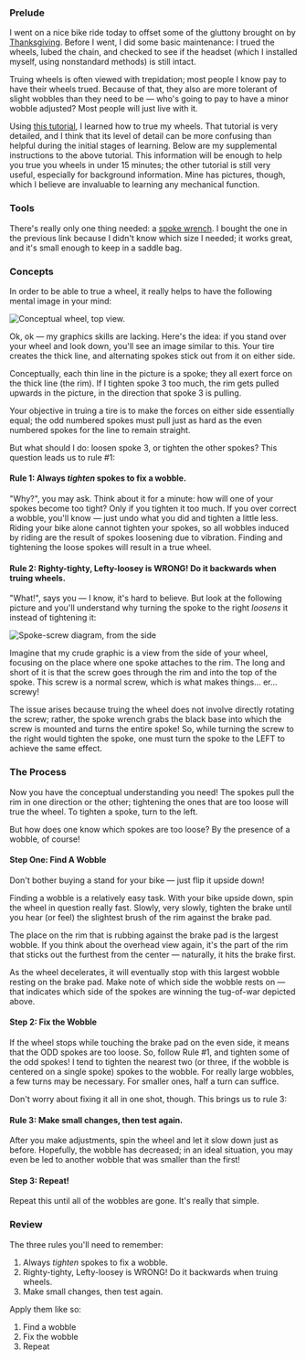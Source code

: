 <h3>Prelude</h3>

I went on a nice bike ride today to offset some of the gluttony brought on by <a href="http://threebrothers.org/brendan/blog/articles/2007/11/22/thanksgiving-thoughts">Thanksgiving</a>.   Before I went, I did some basic maintenance: I trued the wheels, lubed the chain, and checked to see if the headset (which I installed myself, using nonstandard methods) is still intact.

Truing wheels is often viewed with trepidation; most people I know pay to have their wheels trued. Because of that, they also are more tolerant of slight wobbles than they need to be &mdash; who's going to pay to have a minor wobble adjusted?  Most people will just live with it.

Using <a href="http://www.kenkifer.com/bikepages/skills/spokes.htm">this tutorial</a>, I learned how to true my wheels.  That tutorial is very detailed, and I think that its level of detail can be more confusing than helpful during the initial stages of learning.  Below are my supplemental instructions to the above tutorial.  This information will be enough to help you true you wheels in under 15 minutes; the other tutorial is still very useful, especially for background information.  Mine has pictures, though, which I believe are invaluable to learning any mechanical function.<h3>Tools</h3>

There's really only one thing needed: a <a href="http://www.parktool.com/products/detail.asp?cat=16&item=SW%2D7">spoke wrench</a>.  I bought the one in the previous link because I didn't know which size I needed; it works great, and it's small enough to keep in a saddle bag.

<h3>Concepts</h3>

In order to be able to true a wheel, it really helps to have the following mental image in your mind:

<img src="//threebrothers.org/brendan/blog/files/wheel-top.png" alt="Conceptual wheel, top view."/>

Ok, ok &mdash; my graphics skills are lacking.  Here's the idea: if you stand over your wheel and look down, you'll see an image similar to this.  Your tire creates the thick line, and alternating spokes stick out from it on either side.

Conceptually, each thin line in the picture is a spoke; they all exert force on the thick line (the rim).  If I tighten spoke 3 too much, the rim gets pulled upwards in the picture, in the direction that spoke 3 is pulling.

Your objective in truing a tire is to make the forces on either side essentially equal; the odd numbered spokes must pull just as hard as the even numbered spokes for the line to remain straight.

But what should I do: loosen spoke 3, or tighten the other spokes?  This question leads us to rule #1:

<h4>Rule 1: Always <em>tighten</em> spokes to fix a wobble.</h4>

"Why?", you may ask.  Think about it for a minute: how will one of your spokes become too tight?  Only if you tighten it too much.  If you over correct a wobble, you'll know &mdash; just undo what you did and tighten a little less.  Riding your bike alone cannot tighten your spokes, so all wobbles induced by riding are the result of spokes loosening due to vibration.  Finding and tightening the loose spokes will result in a true wheel.

<h4>Rule 2: Righty-tighty, Lefty-loosey is WRONG! Do it backwards when truing wheels.</h4>

"What!", says you &mdash; I know, it's hard to believe.  But look at the following picture and you'll understand why turning the spoke to the right <em>loosens</em> it instead of tightening it:

<img src="//threebrothers.org/brendan/blog/files/spoke-screw.png" alt="Spoke-screw diagram, from the side" />

Imagine that my crude graphic is a view from the side of your wheel, focusing on the place where one spoke attaches to the rim.  The long and short of it is that the screw goes through the rim and into the top of the spoke.  This screw is a normal screw, which is what makes things... er... screwy!

The issue arises because truing the wheel does not involve directly rotating the screw; rather, the spoke wrench grabs the black base into which the screw is mounted and turns the entire spoke!  So, while turning the screw to the right would tighten the spoke, one must turn the spoke to the LEFT to achieve the same effect.

<h3>The Process</h3>
Now you have the conceptual understanding you need!  The spokes pull the rim in one direction or the other; tightening the ones that are too loose will true the wheel.  To tighten a spoke, turn to the left.

But how does one know which spokes are too loose?  By the presence of a wobble, of course!

<h4>Step One: Find A Wobble</h4>
Don't bother buying a stand for your bike &mdash; just flip it upside down!

Finding a wobble is a relatively easy task.  With your bike upside down, spin the wheel in question really fast.  Slowly, very slowly, tighten the brake until you hear (or feel) the slightest brush of the rim against the brake pad.

The place on the rim that is rubbing against the brake pad is the largest wobble. If you think about the overhead view again, it's the part of the rim that sticks out the furthest from the center &mdash; naturally, it hits the brake first.

As the wheel decelerates, it will eventually stop with this largest wobble resting on the brake pad.  Make note of which side the wobble rests on &mdash; that indicates which side of the spokes are winning the tug-of-war depicted above.

<h4>Step 2: Fix the Wobble</h4>
If the wheel stops while touching the brake pad on the even side, it means that the ODD spokes are too loose.  So, follow Rule #1, and tighten some of the odd spokes!  I tend to tighten the nearest two (or three, if the wobble is centered on a single spoke) spokes to the wobble.  For really large wobbles, a few turns may be necessary.  For smaller ones, half a turn can suffice.

Don't worry about fixing it all in one shot, though.  This brings us to rule 3:

<h4>Rule 3: Make small changes, then test again.</h4>

After you make adjustments, spin the wheel and let it slow down just as before.  Hopefully, the wobble has decreased; in an ideal situation, you may even be led to another wobble that was smaller than the first!

<h4>Step 3: Repeat!</h4>
Repeat this until all of the wobbles are gone.  It's really that simple.

<h3>Review</h3>
The three rules you'll need to remember:
<ol>
<li>Always <em>tighten</em> spokes to fix a wobble.</li>
<li>Righty-tighty, Lefty-loosey is WRONG! Do it backwards when truing wheels.</li>
<li>Make small changes, then test again.</li>
</ol>

Apply them like so:
<ol>
<li>Find a wobble</li>
<li>Fix the wobble</li>
<li>Repeat</li>
</ol>